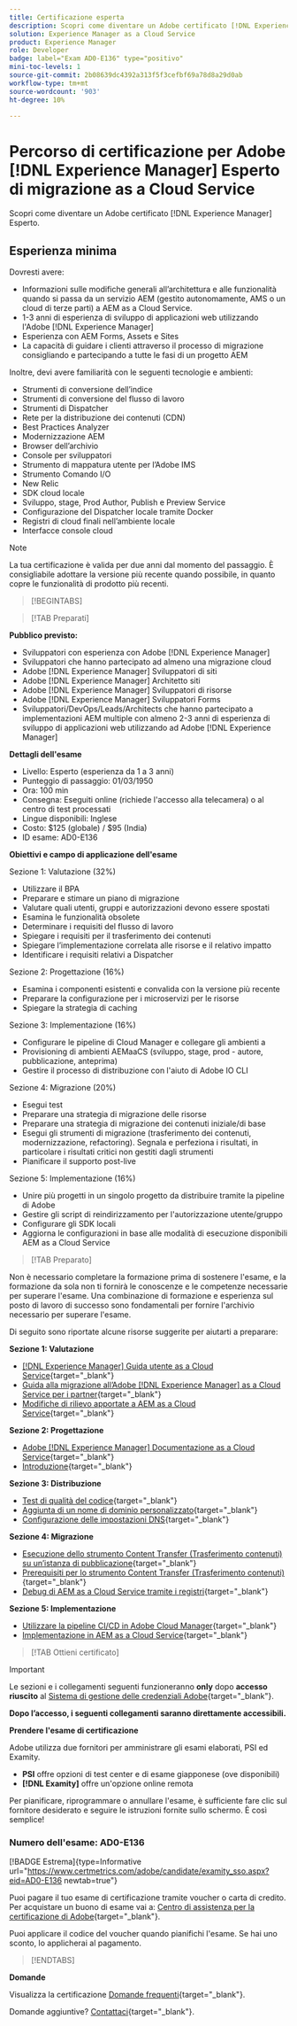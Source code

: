 ```yaml
---
title: Certificazione esperta
description: Scopri come diventare un Adobe certificato [!DNL Experience Manager] esperto.
solution: Experience Manager as a Cloud Service
product: Experience Manager
role: Developer
badge: label="Exam AD0-E136" type="positivo"
mini-toc-levels: 1
source-git-commit: 2b08639dc4392a313f5f3cefbf69a78d8a29d0ab
workflow-type: tm+mt
source-wordcount: '903'
ht-degree: 10%

---
```


# Percorso di certificazione per Adobe [!DNL Experience Manager] Esperto di migrazione as a Cloud Service

Scopri come diventare un Adobe certificato [!DNL Experience Manager] Esperto.

## Esperienza minima

Dovresti avere:

* Informazioni sulle modifiche generali all’architettura e alle funzionalità quando si passa da un servizio AEM (gestito autonomamente, AMS o un cloud di terze parti) a AEM as a Cloud Service.
* 1-3 anni di esperienza di sviluppo di applicazioni web utilizzando l&#39;Adobe [!DNL Experience Manager]
* Esperienza con AEM Forms, Assets e Sites
* La capacità di guidare i clienti attraverso il processo di migrazione consigliando e partecipando a tutte le fasi di un progetto AEM

Inoltre, devi avere familiarità con le seguenti tecnologie e ambienti:

* Strumenti di conversione dell’indice
* Strumenti di conversione del flusso di lavoro
* Strumenti di Dispatcher
* Rete per la distribuzione dei contenuti (CDN)
* Best Practices Analyzer
* Modernizzazione AEM
* Browser dell’archivio
* Console per sviluppatori
* Strumento di mappatura utente per l’Adobe IMS
* Strumento Comando I/O
* New Relic
* SDK cloud locale
* Sviluppo, stage, Prod Author, Publish e Preview Service
* Configurazione del Dispatcher locale tramite Docker
* Registri di cloud finali nell’ambiente locale
* Interfacce console cloud

>[!NOTE]
>
>La tua certificazione è valida per due anni dal momento del passaggio. È consigliabile adottare la versione più recente quando possibile, in quanto copre le funzionalità di prodotto più recenti.

>[!BEGINTABS]

>[!TAB Preparati]

**Pubblico previsto:**

* Sviluppatori con esperienza con Adobe [!DNL Experience Manager]
* Sviluppatori che hanno partecipato ad almeno una migrazione cloud
* Adobe [!DNL Experience Manager] Sviluppatori di siti
* Adobe [!DNL Experience Manager] Architetto siti
* Adobe [!DNL Experience Manager] Sviluppatori di risorse
* Adobe [!DNL Experience Manager] Sviluppatori Forms
* Sviluppatori/DevOps/Leads/Architects che hanno partecipato a implementazioni AEM multiple con almeno 2-3 anni di esperienza di sviluppo di applicazioni web utilizzando ad Adobe [!DNL Experience Manager]

**Dettagli dell&#39;esame**

* Livello: Esperto (esperienza da 1 a 3 anni)
* Punteggio di passaggio: 01/03/1950
* Ora: 100 min
* Consegna: Eseguiti online (richiede l&#39;accesso alla telecamera) o al centro di test processati
* Lingue disponibili: Inglese
* Costo: $125 (globale) / $95 (India)
* ID esame: AD0-E136

**Obiettivi e campo di applicazione dell&#39;esame**

Sezione 1: Valutazione (32%)

* Utilizzare il BPA
* Preparare e stimare un piano di migrazione
* Valutare quali utenti, gruppi e autorizzazioni devono essere spostati
* Esamina le funzionalità obsolete
* Determinare i requisiti del flusso di lavoro
* Spiegare i requisiti per il trasferimento dei contenuti
* Spiegare l’implementazione correlata alle risorse e il relativo impatto
* Identificare i requisiti relativi a Dispatcher

Sezione 2: Progettazione (16%)

* Esamina i componenti esistenti e convalida con la versione più recente
* Preparare la configurazione per i microservizi per le risorse
* Spiegare la strategia di caching

Sezione 3: Implementazione (16%)

* Configurare le pipeline di Cloud Manager e collegare gli ambienti a
* Provisioning di ambienti AEMaaCS (sviluppo, stage, prod - autore, pubblicazione, anteprima)
* Gestire il processo di distribuzione con l&#39;aiuto di Adobe IO CLI

Sezione 4: Migrazione (20%)

* Esegui test
* Preparare una strategia di migrazione delle risorse
* Preparare una strategia di migrazione dei contenuti iniziale/di base
* Esegui gli strumenti di migrazione (trasferimento dei contenuti, modernizzazione, refactoring). Segnala e perfeziona i risultati, in particolare i risultati critici non gestiti dagli strumenti
* Pianificare il supporto post-live

Sezione 5: Implementazione (16%)

* Unire più progetti in un singolo progetto da distribuire tramite la pipeline di Adobe
* Gestire gli script di reindirizzamento per l&#39;autorizzazione utente/gruppo
* Configurare gli SDK locali
* Aggiorna le configurazioni in base alle modalità di esecuzione disponibili AEM as a Cloud Service

>[!TAB Preparato]

Non è necessario completare la formazione prima di sostenere l&#39;esame, e la formazione da sola non ti fornirà le conoscenze e le competenze necessarie per superare l&#39;esame. Una combinazione di formazione e esperienza sul posto di lavoro di successo sono fondamentali per fornire l&#39;archivio necessario per superare l&#39;esame.

Di seguito sono riportate alcune risorse suggerite per aiutarti a preparare:

**Sezione 1: Valutazione**


* [[!DNL Experience Manager] Guida utente as a Cloud Service](https://experienceleague.adobe.com/docs/experience-manager-cloud-service/content/home.html?lang=it){target="_blank"}
* [Guida alla migrazione all’Adobe [!DNL Experience Manager] as a Cloud Service per i partner](https://experienceleague.adobe.com/docs/experience-manager-cloud-service/content/migration-journey/getting-started-partners.html?lang=en){target="_blank"}
* [ Modifiche di rilievo apportate a AEM as a Cloud Service](https://experienceleague.adobe.com/docs/experience-manager-cloud-service/content/release-notes/aem-cloud-changes.html?lang=it){target="_blank"}

**Sezione 2: Progettazione**

* [Adobe [!DNL Experience Manager] Documentazione as a Cloud Service](https://experienceleague.adobe.com/docs/experience-manager-cloud-service.html?lang=it){target="_blank"}
* [Introduzione](https://experienceleague.adobe.com/docs/experience-manager-cloud-service/content/implementing/content-delivery/caching.html?lang=it){target="_blank"}

**Sezione 3: Distribuzione**

* [Test di qualità del codice](https://experienceleague.adobe.com/docs/experience-manager-cloud-service/content/implementing/using-cloud-manager/test-results/code-quality-testing.html?lang=it){target="_blank"}
* [Aggiunta di un nome di dominio personalizzato](https://experienceleague.adobe.com/docs/experience-manager-cloud-service/content/implementing/using-cloud-manager/custom-domain-names/add-custom-domain-name.html?lang=en){target="_blank"}
* [Configurazione delle impostazioni DNS](https://experienceleague.adobe.com/docs/experience-manager-cloud-service/content/implementing/using-cloud-manager/custom-domain-names/configure-dns-settings.html?lang=en){target="_blank"}

**Sezione 4: Migrazione**

* [Esecuzione dello strumento Content Transfer (Trasferimento contenuti) su un’istanza di pubblicazione](https://experienceleague.adobe.com/docs/experience-manager-cloud-service/content/migration-journey/cloud-migration/content-transfer-tool/running-content-transfer-tool-publish-instance.html?lang=en){target="_blank"}
* [Prerequisiti per lo strumento Content Transfer (Trasferimento contenuti)](https://experienceleague.adobe.com/docs/experience-manager-cloud-service/content/migration-journey/cloud-migration/content-transfer-tool/prerequisites-content-transfer-tool.html?lang=en){target="_blank"}
* [Debug di AEM as a Cloud Service tramite i registri](https://experienceleague.adobe.com/docs/experience-manager-learn/cloud-service/debugging/debugging-aem-as-a-cloud-service/logs.html?lang=en){target="_blank"}

**Sezione 5: Implementazione**

* [Utilizzare la pipeline CI/CD in Adobe Cloud Manager](https://experienceleague.adobe.com/docs/experience-manager-learn/foundation/cloud-manager/use-the-cicd-pipeline-in-cloud-manager-for-aem.html?lang=en){target="_blank"}
* [Implementazione in AEM as a Cloud Service](https://experienceleague.adobe.com/docs/experience-manager-cloud-service/content/implementing/deploying/overview.html?lang=en){target="_blank"}

>[!TAB Ottieni certificato]

>[!IMPORTANT]
>
>Le sezioni e i collegamenti seguenti funzioneranno **only**  dopo **accesso riuscito** al [Sistema di gestione delle credenziali Adobe](http://www.certmetrics.com/adobe){target="_blank"}.


**Dopo l’accesso, i seguenti collegamenti saranno direttamente accessibili.**

**Prendere l&#39;esame di certificazione**

Adobe utilizza due fornitori per amministrare gli esami elaborati, PSI ed Examity.

* **PSI** offre opzioni di test center e di esame giapponese (ove disponibili)
* **[!DNL Examity]** offre un&#39;opzione online remota

Per pianificare, riprogrammare o annullare l&#39;esame, è sufficiente fare clic sul fornitore desiderato e seguire le istruzioni fornite sullo schermo. È così semplice!

### Numero dell&#39;esame: AD0-E136

[!BADGE Estrema]{type=Informative url="https://www.certmetrics.com/adobe/candidate/examity_sso.aspx?eid=AD0-E136 newtab=true"}

Puoi pagare il tuo esame di certificazione tramite voucher o carta di credito. Per acquistare un buono di esame vai a: [Centro di assistenza per la certificazione di Adobe](https://market.xvoucher.com/adobe/global){target="_blank"}.

Puoi applicare il codice del voucher quando pianifichi l&#39;esame. Se hai uno sconto, lo applicherai al pagamento.

>[!ENDTABS]

**Domande**

Visualizza la certificazione [Domande frequenti](https://experienceleague.adobe.com/docs/certification/certification/faq.html?lang=en){target="_blank"}.

Domande aggiuntive? [Contattaci](mailto:certif@adobe.com){target="_blank"}.

